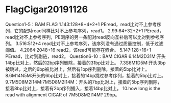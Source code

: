 # FlagCigar20191126
Question1-5：BAM FLAG
1.143:128+8+4+2+1 PEread，read比对不上参考序列，它的配对read同样比对不上参考序列，read1。
2.99:64+32+2+1 PEread，read比对不上参考序列，PE测序的另一条配对read反向互补后可以比对到参考序列。
3.516:512+4 read比对不上参考序列，该序列没有通过质量控制，低于过滤阈值。
4.2064:2048+16 read2，该read可能存在嵌合。
5.147:128+16+1 PEread，比对到副链，read2。
Question6-10：BAM CIGAR
6.14M2D31M:开头14bp比对上，然后的2bp序列删除，接着的31bp比对上。
7.3S6M1D5M:开头3bp被跳过，之后的6bp被比对上，然后有1bp序列删除，接着的5bp比对上。
8.6M14N5M:开头的6bp比对上，接着的14bp跳过参考序列，接着的5bp比对上。
9.7M5D8M2I14M:7M5D8M2I14M：开头的7bp比对上，接着的5bp序列删除，接着8bp比对上，接着有2bp序列插入，接着14bp比对上。
10.how long is the read with alignment CIGAR of 7M5D8M2I14M? 29bp。
